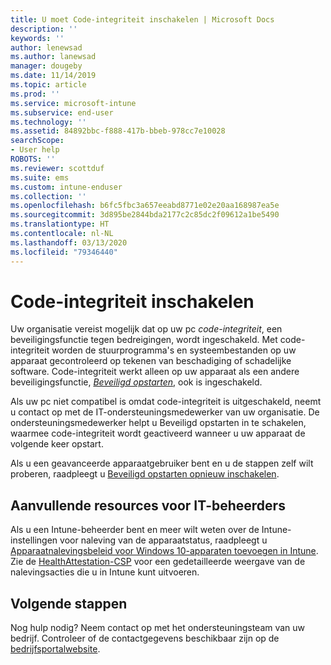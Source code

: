 ```yaml
---
title: U moet Code-integriteit inschakelen | Microsoft Docs
description: ''
keywords: ''
author: lenewsad
ms.author: lanewsad
manager: dougeby
ms.date: 11/14/2019
ms.topic: article
ms.prod: ''
ms.service: microsoft-intune
ms.subservice: end-user
ms.technology: ''
ms.assetid: 84892bbc-f888-417b-bbeb-978cc7e10028
searchScope:
- User help
ROBOTS: ''
ms.reviewer: scottduf
ms.suite: ems
ms.custom: intune-enduser
ms.collection: ''
ms.openlocfilehash: b6fc5fbc3a657eeabd8771e02e20aa168987ea5e
ms.sourcegitcommit: 3d895be2844bda2177c2c85dc2f09612a1be5490
ms.translationtype: HT
ms.contentlocale: nl-NL
ms.lasthandoff: 03/13/2020
ms.locfileid: "79346440"
---
```

# <a name="enable-code-integrity"></a>Code-integriteit inschakelen

Uw organisatie vereist mogelijk dat op uw pc *code-integriteit*, een beveiligingsfunctie tegen bedreigingen, wordt ingeschakeld. Met code-integriteit worden de stuurprogramma's en systeembestanden op uw apparaat gecontroleerd op tekenen van beschadiging of schadelijke software. Code-integriteit werkt alleen op uw apparaat als een andere beveiligingsfunctie, [*Beveiligd opstarten*](https://docs.microsoft.com/windows/security/information-protection/secure-the-windows-10-boot-process#secure-boot), ook is ingeschakeld.

Als uw pc niet compatibel is omdat code-integriteit is uitgeschakeld, neemt u contact op met de IT-ondersteuningsmedewerker van uw organisatie. De ondersteuningsmedewerker helpt u Beveiligd opstarten in te schakelen, waarmee code-integriteit wordt geactiveerd wanneer u uw apparaat de volgende keer opstart. 

Als u een geavanceerde apparaatgebruiker bent en u de stappen zelf wilt proberen, raadpleegt u [Beveiligd opstarten opnieuw inschakelen](https://docs.microsoft.com/windows-hardware/manufacture/desktop/disabling-secure-boot#re-enable-secure-boot).

## <a name="additional-resources-for-it-administrators"></a>Aanvullende resources voor IT-beheerders

Als u een Intune-beheerder bent en meer wilt weten over de Intune-instellingen voor naleving van de apparaatstatus, raadpleegt u [Apparaatnalevingsbeleid voor Windows 10-apparaten toevoegen in Intune](https://docs.microsoft.com/intune/protect/compliance-policy-create-windows). Zie de [HealthAttestation-CSP](https://docs.microsoft.com/windows/client-management/mdm/healthattestation-csp#step-8-take-appropriate-policy-action-based-on-evaluation-results) voor een gedetailleerde weergave van de nalevingsacties die u in Intune kunt uitvoeren.  

## <a name="next-steps"></a>Volgende stappen

Nog hulp nodig? Neem contact op met het ondersteuningsteam van uw bedrijf. Controleer of de contactgegevens beschikbaar zijn op de [bedrijfsportalwebsite](https://go.microsoft.com/fwlink/?linkid=2010980).
